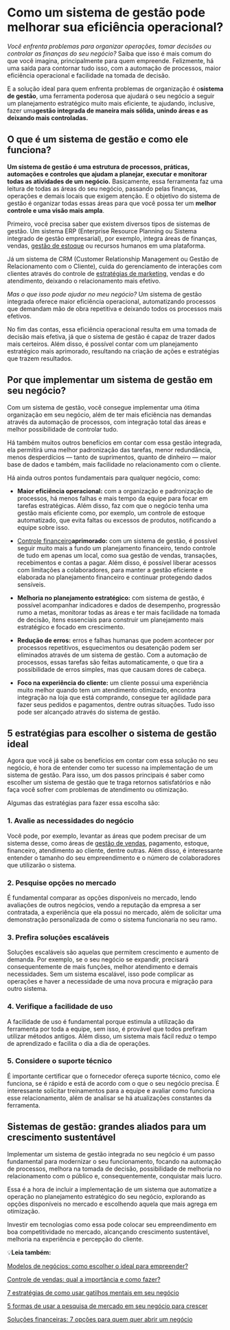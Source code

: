 # Como um sistema de gestão pode melhorar sua eficiência operacional?

*Você enfrenta problemas para organizar operações, tomar decisões ou controlar as finanças do seu negócio?* Saiba que isso é mais comum do que você imagina, principalmente para quem empreende. Felizmente, há uma saída para contornar tudo isso, com a automação de processos, maior eficiência operacional e facilidade na tomada de decisão.

E a solução ideal para quem enfrenta problemas de organização é o**sistema de gestão**, uma ferramenta poderosa que ajudará o seu negócio a seguir um planejamento estratégico muito mais eficiente, te ajudando, inclusive, fazer uma**gestão integrada de maneira mais sólida, unindo áreas e as deixando mais controladas.**

## **O que é um sistema de gestão e como ele funciona?**

**Um sistema de gestão é uma estrutura de processos, práticas, automações e controles que ajudam a planejar, executar e monitorar todas as atividades de um negócio.** Basicamente, essa ferramenta faz uma leitura de todas as áreas do seu negócio, passando pelas finanças, operações e demais locais que exigem atenção. E o objetivo do sistema de gestão é organizar todas essas áreas para que você possa ter um **melhor controle e uma visão mais ampla**.

Primeiro, você precisa saber que existem diversos tipos de sistemas de gestão. Um sistema ERP (Enterprise Resource Planning ou Sistema integrado de gestão empresarial), por exemplo, integra áreas de finanças, vendas, [gestão de estoque](https://meubolso.mercadopago.com.br/gestao-de-estoque-em-periodo-de-alta-demanda) ou recursos humanos em uma plataforma.

Já um sistema de CRM (Customer Relationship Management ou Gestão de Relacionamento com o Cliente), cuida do gerenciamento de interações com clientes através do controle de [estratégias de marketing](https://meubolso.mercadopago.com.br/estrategias-de-marketing), vendas e do atendimento, deixando o relacionamento mais efetivo.

*Mas o que isso pode ajudar no meu negócio?* Um sistema de gestão integrada oferece maior eficiência operacional, automatizando processos que demandam mão de obra repetitiva e deixando todos os processos mais efetivos.

No fim das contas, essa eficiência operacional resulta em uma tomada de decisão mais efetiva, já que o sistema de gestão é capaz de trazer dados mais certeiros. Além disso, é possível contar com um planejamento estratégico mais aprimorado, resultando na criação de ações e estratégias que trazem resultados.

## **Por que implementar um sistema de gestão em seu negócio?**

Com um sistema de gestão, você consegue implementar uma ótima organização em seu negócio, além de ter mais eficiência nas demandas através da automação de processos, com integração total das áreas e melhor possibilidade de controlar tudo.

Há também muitos outros benefícios em contar com essa gestão integrada, ela permitirá uma melhor padronização das tarefas, menor redundância, menos desperdícios — tanto de suprimentos, quanto de dinheiro — maior base de dados e também, mais facilidade no relacionamento com o cliente.

Há ainda outros pontos fundamentais para qualquer negócio, como:

- **Maior eficiência operacional:** com a organização e padronização de processos, há menos falhas e mais tempo da equipe para focar em tarefas estratégicas. Além disso, faz com que o negócio tenha uma gestão mais eficiente como, por exemplo, um controle de estoque automatizado, que evita faltas ou excessos de produtos, notificando a equipe sobre isso.

- [Controle financeiro](https://meubolso.mercadopago.com.br/controle-financeiro-do-negocio)**aprimorado:** com um sistema de gestão, é possível seguir muito mais a fundo um planejamento financeiro, tendo controle de tudo em apenas um local, como sua gestão de vendas, transações, recebimentos e contas a pagar. Além disso, é possível liberar acessos com limitações a colaboradores, para manter a gestão eficiente e elaborada no planejamento financeiro e continuar protegendo dados sensíveis.

- **Melhoria no planejamento estratégico:** com sistema de gestão, é possível acompanhar indicadores e dados de desempenho, progressão rumo a metas, monitorar todas as áreas e ter mais facilidade na tomada de decisão, itens essenciais para construir um planejamento mais estratégico e focado em crescimento.

- **Redução de erros:** erros e falhas humanas que podem acontecer por processos repetitivos, esquecimentos ou desatenção podem ser eliminados através de um sistema de gestão. Com a automação de processos, essas tarefas são feitas automaticamente, o que tira a possibilidade de erros simples, mas que causam dores de cabeça.

- **Foco na experiência do cliente:** um cliente possui uma experiência muito melhor quando tem um atendimento otimizado, encontra integração na loja que está comprando, consegue ter agilidade para fazer seus pedidos e pagamentos, dentre outras situações. Tudo isso pode ser alcançado através do sistema de gestão.

## **5 estratégias para escolher o sistema de gestão ideal**

Agora que você já sabe os benefícios em contar com essa solução no seu negócio, é hora de entender como ter sucesso na implementação de um sistema de gestão. Para isso, um dos passos principais é saber como escolher um sistema de gestão que te traga retornos satisfatórios e não faça você sofrer com problemas de atendimento ou otimização.

Algumas das estratégias para fazer essa escolha são:

### **1. Avalie as necessidades do negócio**

Você pode, por exemplo, levantar as áreas que podem precisar de um sistema desse, como áreas de [gestão de vendas](https://meubolso.mercadopago.com.br/gestao-de-vendas-em-festas-de-final-do-ano), pagamento, estoque, financeiro, atendimento ao cliente, dentre outras. Além disso, é interessante entender o tamanho do seu empreendimento e o número de colaboradores que utilizarão o sistema.

### **2. Pesquise opções no mercado**

É fundamental comparar as opções disponíveis no mercado, lendo avaliações de outros negócios, vendo a reputação da empresa a ser contratada, a experiência que ela possui no mercado, além de solicitar uma demonstração personalizada de como o sistema funcionaria no seu ramo.

### **3. Prefira soluções escaláveis**

Soluções escaláveis são aquelas que permitem crescimento e aumento de demanda. Por exemplo, se o seu negócio se expandir, precisará consequentemente de mais funções, melhor atendimento e demais necessidades. Sem um sistema escalável, isso pode complicar as operações e haver a necessidade de uma nova procura e migração para outro sistema.

### **4. Verifique a facilidade de uso**

A facilidade de uso é fundamental porque estimula a utilização da ferramenta por toda a equipe, sem isso, é provável que todos prefiram utilizar métodos antigos. Além disso, um sistema mais fácil reduz o tempo de aprendizado e facilita o dia a dia de operações.

### **5. Considere o suporte técnico**

É importante certificar que o fornecedor ofereça suporte técnico, como ele funciona, se é rápido e está de acordo com o que o seu negócio precisa. É interessante solicitar treinamentos para a equipe e avaliar como funciona esse relacionamento, além de analisar se há atualizações constantes da ferramenta.

## **Sistemas de gestão: grandes aliados para um crescimento sustentável**

Implementar um sistema de gestão integrada no seu negócio é um passo fundamental para modernizar o seu funcionamento, focando na automação de processos, melhora na tomada de decisão, possibilidade de melhoria no relacionamento com o público e, consequentemente, conquistar mais lucro.

Essa é a hora de incluir a implementação de um sistema que automatize a operação no planejamento estratégico do seu negócio, explorando as opções disponíveis no mercado e escolhendo aquela que mais agrega em otimização.

Investir em tecnologias como essa pode colocar seu empreendimento em boa competitividade no mercado, alcançando crescimento sustentável, melhoria na experiência e percepção do cliente.

💡**Leia também:**

[Modelos de negócios: como escolher o ideal para empreender?](https://meubolso.mercadopago.com.br/modelos-de-negocios-para-quem-vai-come%C3%A7ar-a-empreender)

[Controle de vendas: qual a importância e como fazer?](https://meubolso.mercadopago.com.br/controle-de-vendas)

[7 estratégias de como usar gatilhos mentais em seu negócio](https://meubolso.mercadopago.com.br/o-que-sao-e-como-usar-gatilhos-mentais)

[5 formas de usar a pesquisa de mercado em seu negócio para crescer](https://meubolso.mercadopago.com.br/pesquisa-de-mercado-para-seu-negocio)

[Soluções financeiras: 7 opções para quem quer abrir um negócio](https://meubolso.mercadopago.com.br/solucoes-financeiras-para-abrir-um-negocio)